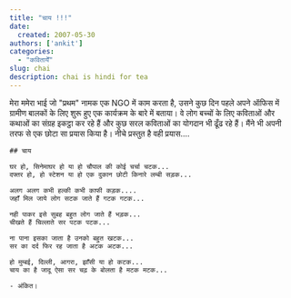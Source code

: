 ```yaml
---
title: "चाय !!!"
date: 
  created: 2007-05-30
authors: ['ankit']
categories: 
  - "कवितायेँ"
slug: chai
description: chai is hindi for tea
---
```


मेरा ममेरा भाई जो "प्रथम" नामक एक NGO में काम करता है, उसने कुछ दिन पहले अपने ऑफिस में ग्रामीण बालकों के लिए शुरू हुए एक कार्यक्रम के बारे में बताया। वे लोग बच्चों के लिए कविताओं और कथाओं का संग्रह इकट्ठा कर रहे हैं और कुछ सरल कविताओं का योगदान भी ढूँढ रहे हैं। मैंने भी अपनी तरफ से एक छोटा सा प्रयास किया है। नीचे प्रस्तुत है वही प्रयास....  

```poem  
## चाय    
  
घर हो, सिनेमाघर हो या हो चौपाल की कोई चर्चा चटक...  
दफ्तर हो, हो स्टेशन या हो एक दुकान छोटी किनारे लम्बी सड़क...  
  
अलग अलग कभी हल्की कभी काफी कड़क....  
जहाँ मिल जाये लोग सटक जाते हैं गटक गटक...  
  
नही पाकर इसे सुबह बहुत लोग जाते हैं भड़क...  
चीखते हैं चिल्लाते सर पटक पटक...  
  
ना पाना इसका जाता है उनको बहुत खटक...  
सर का दर्द फिर रह जाता है अटक अटक...  
    
हो मुम्बई, दिल्ली, आगरा, झाँसी या हो कटक...  
चाय का है जादू ऐसा सर चढ़ के बोलता है मटक मटक...  
    
- अंकित।
```